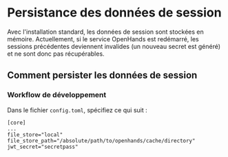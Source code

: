 

# Persistance des données de session

Avec l'installation standard, les données de session sont stockées en mémoire. Actuellement, si le service OpenHands est redémarré,
les sessions précédentes deviennent invalides (un nouveau secret est généré) et ne sont donc pas récupérables.

## Comment persister les données de session

### Workflow de développement
Dans le fichier `config.toml`, spécifiez ce qui suit :
```
[core]
...
file_store="local"
file_store_path="/absolute/path/to/openhands/cache/directory"
jwt_secret="secretpass"
```
